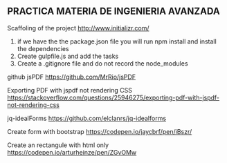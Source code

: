 ## PRACTICA MATERIA DE INGENIERIA AVANZADA

Scaffoling of the project
http://www.initializr.com/

1. if we have the the package.json file you will run npm install and install the dependencies
2. Create gulpfile.js and add the tasks
3. Create a .gitignore file and do not record the node_modules


github jsPDF
https://github.com/MrRio/jsPDF

Exporting PDF with jspdf not rendering CSS
https://stackoverflow.com/questions/25946275/exporting-pdf-with-jspdf-not-rendering-css

jq-idealForms
https://github.com/elclanrs/jq-idealforms

Create form with bootstrap
https://codepen.io/jaycbrf/pen/iBszr/

Create an rectangule with html only
https://codepen.io/arturheinze/pen/ZGvOMw